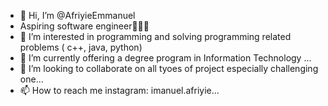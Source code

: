 - 👋 Hi, I’m @AfriyieEmmanuel
- Aspiring software engineer🧘🏽‍♀️
- 👀 I’m interested in programming and solving programming related problems ( c++, java, python)
- 🌱 I’m currently offering a degree program in Information Technology ...
- 💞️ I’m looking to collaborate on all tyoes of project especially challenging one...
- 📫 How to reach me instagram: imanuel.afriyie...

<!---
AfriyieEmmanuel/AfriyieEmmanuel is a ✨ special ✨ repository because its `README.md` (this file) appears on your GitHub profile.
You can click the Preview link to take a look at your changes.
--->

